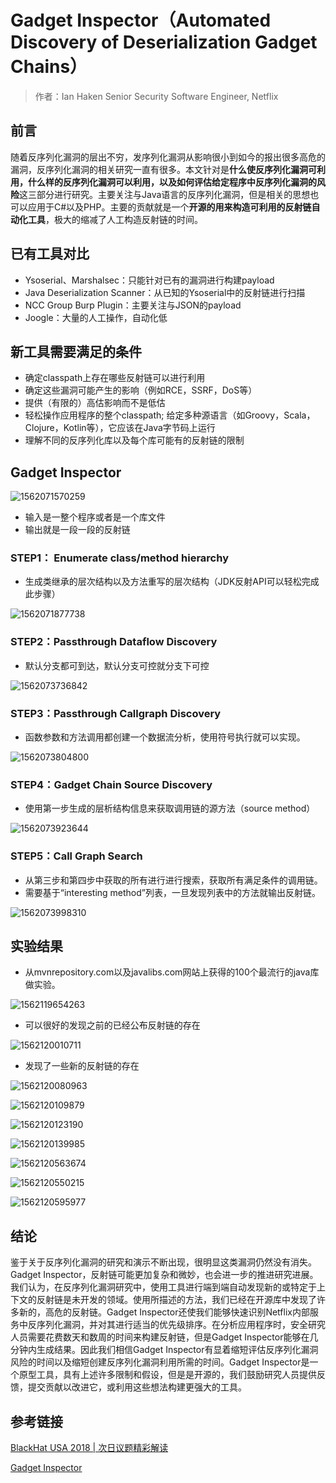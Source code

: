 # Gadget Inspector（Automated Discovery of Deserialization Gadget  Chains）

> 作者：Ian Haken  Senior Security Software Engineer, Netflix 

## 前言

​		随着反序列化漏洞的层出不穷，发序列化漏洞从影响很小到如今的报出很多高危的漏洞，反序列化漏洞的相关研究一直有很多。本文针对是**什么使反序列化漏洞可利用，什么样的反序列化漏洞可以利用，以及如何评估给定程序中反序列化漏洞的风险**这三部分进行研究。主要关注与Java语言的反序列化漏洞，但是相关的思想也可以应用于C#以及PHP。主要的贡献就是一个**开源的用来构造可利用的反射链自动化工具**，极大的缩减了人工构造反射链的时间。

## 已有工具对比

- Ysoserial、Marshalsec：只能针对已有的漏洞进行构建payload
- Java Deserialization Scanner：从已知的Ysoserial中的反射链进行扫描
- NCC Group Burp Plugin：主要关注与JSON的payload
- Joogle：大量的人工操作，自动化低

## 新工具需要满足的条件

- 确定classpath上存在哪些反射链可以进行利用
- 确定这些漏洞可能产生的影响（例如RCE，SSRF，DoS等）
- 提供（有限的）高估影响而不是低估
- 轻松操作应用程序的整个classpath; 给定多种源语言（如Groovy，Scala，Clojure，Kotlin等），它应该在Java字节码上运行
- 理解不同的反序列化库以及每个库可能有的反射链的限制

## Gadget Inspector

![1562071570259](https://github.com/sunSUNQ/Paper_reading/raw/master/Automated%20Discovery%20of%20Deserialization%20Gadget%20%20Chains/image/1562071570259.png)

- 输入是一整个程序或者是一个库文件
- 输出就是一段一段的反射链

### STEP1： Enumerate class/method  hierarchy

- 生成类继承的层次结构以及方法重写的层次结构（JDK反射API可以轻松完成此步骤）

![1562071877738](https://github.com/sunSUNQ/Paper_reading/raw/master/Automated%20Discovery%20of%20Deserialization%20Gadget%20%20Chains/image/1562071877738.png)

### STEP2：Passthrough Dataflow Discovery

- 默认分支都可到达，默认分支可控就分支下可控

![1562073736842](https://github.com/sunSUNQ/Paper_reading/raw/master/Automated%20Discovery%20of%20Deserialization%20Gadget%20%20Chains/image/1562073736842.png)

### STEP3：Passthrough Callgraph Discovery 

- 函数参数和方法调用都创建一个数据流分析，使用符号执行就可以实现。

![1562073804800](https://github.com/sunSUNQ/Paper_reading/raw/master/Automated%20Discovery%20of%20Deserialization%20Gadget%20%20Chains/image/1562073804800.png)

### STEP4：Gadget Chain Source Discovery

- 使用第一步生成的层析结构信息来获取调用链的源方法（source method）

![1562073923644](https://github.com/sunSUNQ/Paper_reading/raw/master/Automated%20Discovery%20of%20Deserialization%20Gadget%20%20Chains/image/1562073923644.png)

### STEP5：Call Graph Search 

- 从第三步和第四步中获取的所有进行进行搜索，获取所有满足条件的调用链。
- 需要基于“interesting method”列表，一旦发现列表中的方法就输出反射链。

![1562073998310](https://github.com/sunSUNQ/Paper_reading/raw/master/Automated%20Discovery%20of%20Deserialization%20Gadget%20%20Chains/image/1562073998310.png)

## 实验结果

- 从mvnrepository.com以及javalibs.com网站上获得的100个最流行的java库做实验。

![1562119654263](https://github.com/sunSUNQ/Paper_reading/raw/master/Automated%20Discovery%20of%20Deserialization%20Gadget%20%20Chains/image/1562119654263.png)

- 可以很好的发现之前的已经公布反射链的存在

![1562120010711](https://github.com/sunSUNQ/Paper_reading/raw/master/Automated%20Discovery%20of%20Deserialization%20Gadget%20%20Chains/image/1562120010711.png)

- 发现了一些新的反射链的存在

![1562120080963](https://github.com/sunSUNQ/Paper_reading/raw/master/Automated%20Discovery%20of%20Deserialization%20Gadget%20%20Chains/image/1562120080963.png)

![1562120109879](https://github.com/sunSUNQ/Paper_reading/raw/master/Automated%20Discovery%20of%20Deserialization%20Gadget%20%20Chains/image/1562120109879.png)

![1562120123190](https://github.com/sunSUNQ/Paper_reading/raw/master/Automated%20Discovery%20of%20Deserialization%20Gadget%20%20Chains/image/1562120123190.png)

![1562120139985](https://github.com/sunSUNQ/Paper_reading/raw/master/Automated%20Discovery%20of%20Deserialization%20Gadget%20%20Chains/image/1562120139985.png)

![1562120563674](https://github.com/sunSUNQ/Paper_reading/raw/master/Automated%20Discovery%20of%20Deserialization%20Gadget%20%20Chains/image/1562120563674.png)

![1562120550215](https://github.com/sunSUNQ/Paper_reading/raw/master/Automated%20Discovery%20of%20Deserialization%20Gadget%20%20Chains/image/1562120550215.png)

![1562120595977](https://github.com/sunSUNQ/Paper_reading/raw/master/Automated%20Discovery%20of%20Deserialization%20Gadget%20%20Chains/image/1562120595977.png)

## 结论

​		鉴于关于反序列化漏洞的研究和演示不断出现，很明显这类漏洞仍然没有消失。Gadget Inspector，反射链可能更加复杂和微妙，也会进一步的推进研究进展。我们认为，在反序列化漏洞研究中，使用工具进行端到端自动发现新的或特定于上下文的反射链是未开发的领域。使用所描述的方法，我们已经在开源库中发现了许多新的，高危的反射链。Gadget Inspector还使我们能够快速识别Netflix内部服务中反序列化漏洞，并对其进行适当的优先级排序。在分析应用程序时，安全研究人员需要花费数天和数周的时间来构建反射链，但是Gadget Inspector能够在几分钟内生成结果。因此我们相信Gadget Inspector有显着缩短评估反序列化漏洞风险的时间以及缩短创建反序列化漏洞利用所需的时间。Gadget Inspector是一个原型工具，具有上述许多限制和假设，但是是开源的，我们鼓励研究人员提供反馈，提交贡献以改进它，或利用这些想法构建更强大的工具。

## 参考链接

[BlackHat USA 2018 | 次日议题精彩解读](https://www.anquanke.com/post/id/155464#h3-10)

[Gadget Inspector](https://github.com/JackOfMostTrades/gadgetinspector)
